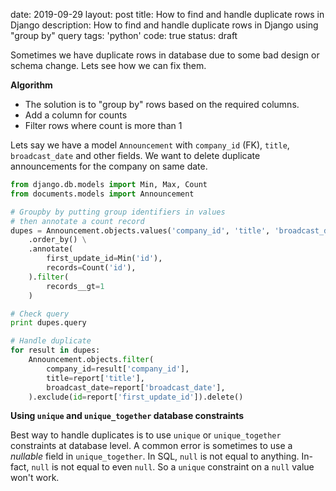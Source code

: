 date: 2019-09-29
layout: post
title: How to find and handle duplicate rows in Django
description: How to find and handle duplicate rows in Django using "group by" query
tags: 'python'
code: true
status: draft

Sometimes we have duplicate rows in database due to some bad design or schema change. Lets see how we can fix them.

**Algorithm**

- The solution is to "group by" rows based on the required columns.
- Add a column for counts
- Filter rows where count is more than 1

Lets say we have a model `Announcement` with `company_id` (FK), `title`, `broadcast_date` and other fields. We want to delete duplicate announcements for the company on same date.

```python
from django.db.models import Min, Max, Count
from documents.models import Announcement

# Groupby by putting group identifiers in values
# then annotate a count record
dupes = Announcement.objects.values('company_id', 'title', 'broadcast_date') \
    .order_by() \
    .annotate(
        first_update_id=Min('id'),
        records=Count('id'),
    ).filter(
        records__gt=1
    )

# Check query
print dupes.query

# Handle duplicate
for result in dupes:
    Announcement.objects.filter(
        company_id=result['company_id'],
        title=report['title'],
        broadcast_date=report['broadcast_date'],
    ).exclude(id=report['first_update_id']).delete()
```

**Using `unique` and `unique_together` database constraints**

Best way to handle duplicates is to use `unique` or `unique_together` constraints at  database level. A common error is sometimes to use a *nullable* field in `unique_together`. In SQL, `null` is not equal to anything. In-fact, `null` is not equal to even `null`. So a `unique` constraint on a `null` value won't work.
